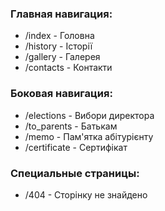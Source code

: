 ### Главная навигация:

- /index - Головна
- /history - Історії
- /gallery - Галерея
- /contacts - Контакти

### Боковая навигация:

- /elections - Вибори директора
- /to_parents - Батькам
- /memo - Пам'ятка абітурієнту
- /certificate - Сертифікат

### Специальные страницы:
- /404 - Сторінку не знайдено
